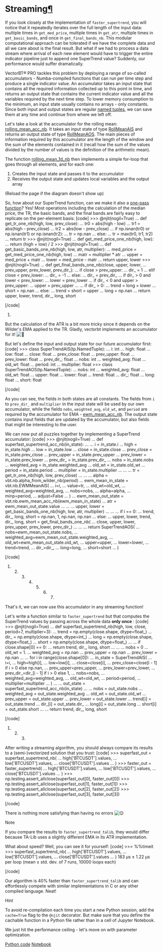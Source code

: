 # Streaming[¶](https://vectorbt.pro/pvt_7a467f6b/tutorials/superfast-supertrend/streaming/#streaming "Permanent link")

If you look closely at the implementation of `faster_supertrend`, you will notice that it repeatedly iterates over the full length of the input data: multiple times in `get_med_price`, multiple times in `get_atr`, multiple times in `get_basic_bands`, and once in `get_final_bands_nb`. This modular computational approach can be tolerated if we have the complete data and all we care about is the final result. But what if we had to process a data stream where arrival of each new element would have to trigger the entire indicator pipeline just to append one SuperTrend value? Suddenly, our performance would suffer dramatically.

VectorBT® PRO tackles this problem by deploying a range of so-called accumulators - Numba-compiled functions that can run per time step and produce a single indicator value. An accumulator takes an input state that contains all the required information collected up to this point in time, and returns an output state that contains the current indicator value and all the variables required by the next time step. To lower memory consumption to the minimum, an input state usually contains no arrays - only constants. Since both input and output states are regular [named tuples](https://realpython.com/python-namedtuple/), we can save them at any time and continue from where we left off.

Let's take a look at the accumulator for the rolling mean: [rolling_mean_acc_nb](https://vectorbt.pro/pvt_7a467f6b/api/generic/nb/rolling/#vectorbtpro.generic.nb.rolling.rolling_mean_acc_nb). It takes an input state of type [RollMeanAIS](https://vectorbt.pro/pvt_7a467f6b/api/generic/enums/#vectorbtpro.generic.enums.RollMeanAIS) and returns an output state of type [RollMeanAOS](https://vectorbt.pro/pvt_7a467f6b/api/generic/enums/#vectorbtpro.generic.enums.RollMeanAOS). The main pieces of information required by this accumulator are the length of the window and the sum of the elements contained in it (recall how the sum of the values divided by the number of values is the definition of the arithmetic mean).

The function [rolling_mean_1d_nb](https://vectorbt.pro/pvt_7a467f6b/api/generic/nb/rolling/#vectorbtpro.generic.nb.rolling.rolling_mean_1d_nb) then implements a simple for-loop that goes through all elements, and for each one:

 1. Creates the input state and passes it to the accumulator
 2. Receives the output state and updates local variables and the output array

(Reload the page if the diagram doesn't show up)

So, how about our SuperTrend function, can we make it also a [one-pass function](https://en.wikipedia.org/wiki/One-pass_algorithm)? Yes! Most operations including the calculation of the median price, the TR, the basic bands, and the final bands are fairly easy to replicate on the per-element basis:
[code] 
 [](https://vectorbt.pro/pvt_7a467f6b/tutorials/superfast-supertrend/streaming/#__codelineno-0-1)>>> @njit(nogil=True) 
 [](https://vectorbt.pro/pvt_7a467f6b/tutorials/superfast-supertrend/streaming/#__codelineno-0-2)... def get_tr_one_nb(high, low, prev_close):
 [](https://vectorbt.pro/pvt_7a467f6b/tutorials/superfast-supertrend/streaming/#__codelineno-0-3)... tr0 = abs(high - low)
 [](https://vectorbt.pro/pvt_7a467f6b/tutorials/superfast-supertrend/streaming/#__codelineno-0-4)... tr1 = abs(high - prev_close)
 [](https://vectorbt.pro/pvt_7a467f6b/tutorials/superfast-supertrend/streaming/#__codelineno-0-5)... tr2 = abs(low - prev_close)
 [](https://vectorbt.pro/pvt_7a467f6b/tutorials/superfast-supertrend/streaming/#__codelineno-0-6)... if np.isnan(tr0) or np.isnan(tr1) or np.isnan(tr2):
 [](https://vectorbt.pro/pvt_7a467f6b/tutorials/superfast-supertrend/streaming/#__codelineno-0-7)... tr = np.nan
 [](https://vectorbt.pro/pvt_7a467f6b/tutorials/superfast-supertrend/streaming/#__codelineno-0-8)... else:
 [](https://vectorbt.pro/pvt_7a467f6b/tutorials/superfast-supertrend/streaming/#__codelineno-0-9)... tr = max(tr0, tr1, tr2)
 [](https://vectorbt.pro/pvt_7a467f6b/tutorials/superfast-supertrend/streaming/#__codelineno-0-10)... return tr
 [](https://vectorbt.pro/pvt_7a467f6b/tutorials/superfast-supertrend/streaming/#__codelineno-0-11)
 [](https://vectorbt.pro/pvt_7a467f6b/tutorials/superfast-supertrend/streaming/#__codelineno-0-12)>>> @njit(nogil=True)
 [](https://vectorbt.pro/pvt_7a467f6b/tutorials/superfast-supertrend/streaming/#__codelineno-0-13)... def get_med_price_one_nb(high, low):
 [](https://vectorbt.pro/pvt_7a467f6b/tutorials/superfast-supertrend/streaming/#__codelineno-0-14)... return (high + low) / 2
 [](https://vectorbt.pro/pvt_7a467f6b/tutorials/superfast-supertrend/streaming/#__codelineno-0-15)
 [](https://vectorbt.pro/pvt_7a467f6b/tutorials/superfast-supertrend/streaming/#__codelineno-0-16)>>> @njit(nogil=True)
 [](https://vectorbt.pro/pvt_7a467f6b/tutorials/superfast-supertrend/streaming/#__codelineno-0-17)... def get_basic_bands_one_nb(high, low, atr, multiplier):
 [](https://vectorbt.pro/pvt_7a467f6b/tutorials/superfast-supertrend/streaming/#__codelineno-0-18)... med_price = get_med_price_one_nb(high, low)
 [](https://vectorbt.pro/pvt_7a467f6b/tutorials/superfast-supertrend/streaming/#__codelineno-0-19)... matr = multiplier * atr
 [](https://vectorbt.pro/pvt_7a467f6b/tutorials/superfast-supertrend/streaming/#__codelineno-0-20)... upper = med_price + matr
 [](https://vectorbt.pro/pvt_7a467f6b/tutorials/superfast-supertrend/streaming/#__codelineno-0-21)... lower = med_price - matr
 [](https://vectorbt.pro/pvt_7a467f6b/tutorials/superfast-supertrend/streaming/#__codelineno-0-22)... return upper, lower
 [](https://vectorbt.pro/pvt_7a467f6b/tutorials/superfast-supertrend/streaming/#__codelineno-0-23)
 [](https://vectorbt.pro/pvt_7a467f6b/tutorials/superfast-supertrend/streaming/#__codelineno-0-24)>>> @njit(nogil=True)
 [](https://vectorbt.pro/pvt_7a467f6b/tutorials/superfast-supertrend/streaming/#__codelineno-0-25)... def get_final_bands_one_nb(close, upper, lower, 
 [](https://vectorbt.pro/pvt_7a467f6b/tutorials/superfast-supertrend/streaming/#__codelineno-0-26)... prev_upper, prev_lower, prev_dir_):
 [](https://vectorbt.pro/pvt_7a467f6b/tutorials/superfast-supertrend/streaming/#__codelineno-0-27)... if close > prev_upper:
 [](https://vectorbt.pro/pvt_7a467f6b/tutorials/superfast-supertrend/streaming/#__codelineno-0-28)... dir_ = 1
 [](https://vectorbt.pro/pvt_7a467f6b/tutorials/superfast-supertrend/streaming/#__codelineno-0-29)... elif close < prev_lower:
 [](https://vectorbt.pro/pvt_7a467f6b/tutorials/superfast-supertrend/streaming/#__codelineno-0-30)... dir_ = -1
 [](https://vectorbt.pro/pvt_7a467f6b/tutorials/superfast-supertrend/streaming/#__codelineno-0-31)... else:
 [](https://vectorbt.pro/pvt_7a467f6b/tutorials/superfast-supertrend/streaming/#__codelineno-0-32)... dir_ = prev_dir_
 [](https://vectorbt.pro/pvt_7a467f6b/tutorials/superfast-supertrend/streaming/#__codelineno-0-33)... if dir_ > 0 and lower < prev_lower:
 [](https://vectorbt.pro/pvt_7a467f6b/tutorials/superfast-supertrend/streaming/#__codelineno-0-34)... lower = prev_lower
 [](https://vectorbt.pro/pvt_7a467f6b/tutorials/superfast-supertrend/streaming/#__codelineno-0-35)... if dir_ < 0 and upper > prev_upper:
 [](https://vectorbt.pro/pvt_7a467f6b/tutorials/superfast-supertrend/streaming/#__codelineno-0-36)... upper = prev_upper
 [](https://vectorbt.pro/pvt_7a467f6b/tutorials/superfast-supertrend/streaming/#__codelineno-0-37)... 
 [](https://vectorbt.pro/pvt_7a467f6b/tutorials/superfast-supertrend/streaming/#__codelineno-0-38)... if dir_ > 0:
 [](https://vectorbt.pro/pvt_7a467f6b/tutorials/superfast-supertrend/streaming/#__codelineno-0-39)... trend = long = lower
 [](https://vectorbt.pro/pvt_7a467f6b/tutorials/superfast-supertrend/streaming/#__codelineno-0-40)... short = np.nan
 [](https://vectorbt.pro/pvt_7a467f6b/tutorials/superfast-supertrend/streaming/#__codelineno-0-41)... else:
 [](https://vectorbt.pro/pvt_7a467f6b/tutorials/superfast-supertrend/streaming/#__codelineno-0-42)... trend = short = upper
 [](https://vectorbt.pro/pvt_7a467f6b/tutorials/superfast-supertrend/streaming/#__codelineno-0-43)... long = np.nan
 [](https://vectorbt.pro/pvt_7a467f6b/tutorials/superfast-supertrend/streaming/#__codelineno-0-44)... return upper, lower, trend, dir_, long, short
 
[/code]

 1. 

But the calculation of the ATR is a bit more tricky since it depends on the Wilder's EMA applied to the TR. Gladly, vectorbt implements an accumulator for it! ![🤩](https://cdn.jsdelivr.net/gh/jdecked/twemoji@15.0.3/assets/svg/1f929.svg)

But let's define the input and output state for our future accumulator first:
[code] 
 [](https://vectorbt.pro/pvt_7a467f6b/tutorials/superfast-supertrend/streaming/#__codelineno-1-1)>>> class SuperTrendAIS(tp.NamedTuple):
 [](https://vectorbt.pro/pvt_7a467f6b/tutorials/superfast-supertrend/streaming/#__codelineno-1-2)... i: int
 [](https://vectorbt.pro/pvt_7a467f6b/tutorials/superfast-supertrend/streaming/#__codelineno-1-3)... high: float
 [](https://vectorbt.pro/pvt_7a467f6b/tutorials/superfast-supertrend/streaming/#__codelineno-1-4)... low: float
 [](https://vectorbt.pro/pvt_7a467f6b/tutorials/superfast-supertrend/streaming/#__codelineno-1-5)... close: float
 [](https://vectorbt.pro/pvt_7a467f6b/tutorials/superfast-supertrend/streaming/#__codelineno-1-6)... prev_close: float
 [](https://vectorbt.pro/pvt_7a467f6b/tutorials/superfast-supertrend/streaming/#__codelineno-1-7)... prev_upper: float
 [](https://vectorbt.pro/pvt_7a467f6b/tutorials/superfast-supertrend/streaming/#__codelineno-1-8)... prev_lower: float
 [](https://vectorbt.pro/pvt_7a467f6b/tutorials/superfast-supertrend/streaming/#__codelineno-1-9)... prev_dir_: float
 [](https://vectorbt.pro/pvt_7a467f6b/tutorials/superfast-supertrend/streaming/#__codelineno-1-10)... nobs: int
 [](https://vectorbt.pro/pvt_7a467f6b/tutorials/superfast-supertrend/streaming/#__codelineno-1-11)... weighted_avg: float
 [](https://vectorbt.pro/pvt_7a467f6b/tutorials/superfast-supertrend/streaming/#__codelineno-1-12)... old_wt: float
 [](https://vectorbt.pro/pvt_7a467f6b/tutorials/superfast-supertrend/streaming/#__codelineno-1-13)... period: int
 [](https://vectorbt.pro/pvt_7a467f6b/tutorials/superfast-supertrend/streaming/#__codelineno-1-14)... multiplier: float
 [](https://vectorbt.pro/pvt_7a467f6b/tutorials/superfast-supertrend/streaming/#__codelineno-1-15)
 [](https://vectorbt.pro/pvt_7a467f6b/tutorials/superfast-supertrend/streaming/#__codelineno-1-16)>>> class SuperTrendAOS(tp.NamedTuple):
 [](https://vectorbt.pro/pvt_7a467f6b/tutorials/superfast-supertrend/streaming/#__codelineno-1-17)... nobs: int
 [](https://vectorbt.pro/pvt_7a467f6b/tutorials/superfast-supertrend/streaming/#__codelineno-1-18)... weighted_avg: float
 [](https://vectorbt.pro/pvt_7a467f6b/tutorials/superfast-supertrend/streaming/#__codelineno-1-19)... old_wt: float
 [](https://vectorbt.pro/pvt_7a467f6b/tutorials/superfast-supertrend/streaming/#__codelineno-1-20)... upper: float
 [](https://vectorbt.pro/pvt_7a467f6b/tutorials/superfast-supertrend/streaming/#__codelineno-1-21)... lower: float
 [](https://vectorbt.pro/pvt_7a467f6b/tutorials/superfast-supertrend/streaming/#__codelineno-1-22)... trend: float
 [](https://vectorbt.pro/pvt_7a467f6b/tutorials/superfast-supertrend/streaming/#__codelineno-1-23)... dir_: float
 [](https://vectorbt.pro/pvt_7a467f6b/tutorials/superfast-supertrend/streaming/#__codelineno-1-24)... long: float
 [](https://vectorbt.pro/pvt_7a467f6b/tutorials/superfast-supertrend/streaming/#__codelineno-1-25)... short: float
 
[/code]

As you can see, the fields in both states are all constants. The fields from `i` to `prev_dir_` and `multiplier` in the input state will be used by our own accumulator, while the fields `nobs`, `weighted_avg`, `old_wt`, and `period` are required by the accumulator for EMA - [ewm_mean_acc_nb](https://vectorbt.pro/pvt_7a467f6b/api/generic/nb/rolling/#vectorbtpro.generic.nb.rolling.ewm_mean_acc_nb). The output state contains input fields that are updated by the accumulator, but also fields that might be interesting to the user.

We can now put all puzzles together by implementing a SuperTrend accumulator:
[code] 
 [](https://vectorbt.pro/pvt_7a467f6b/tutorials/superfast-supertrend/streaming/#__codelineno-2-1)>>> @njit(nogil=True)
 [](https://vectorbt.pro/pvt_7a467f6b/tutorials/superfast-supertrend/streaming/#__codelineno-2-2)... def superfast_supertrend_acc_nb(in_state):
 [](https://vectorbt.pro/pvt_7a467f6b/tutorials/superfast-supertrend/streaming/#__codelineno-2-3)... 
 [](https://vectorbt.pro/pvt_7a467f6b/tutorials/superfast-supertrend/streaming/#__codelineno-2-4)... i = in_state.i
 [](https://vectorbt.pro/pvt_7a467f6b/tutorials/superfast-supertrend/streaming/#__codelineno-2-5)... high = in_state.high
 [](https://vectorbt.pro/pvt_7a467f6b/tutorials/superfast-supertrend/streaming/#__codelineno-2-6)... low = in_state.low
 [](https://vectorbt.pro/pvt_7a467f6b/tutorials/superfast-supertrend/streaming/#__codelineno-2-7)... close = in_state.close
 [](https://vectorbt.pro/pvt_7a467f6b/tutorials/superfast-supertrend/streaming/#__codelineno-2-8)... prev_close = in_state.prev_close
 [](https://vectorbt.pro/pvt_7a467f6b/tutorials/superfast-supertrend/streaming/#__codelineno-2-9)... prev_upper = in_state.prev_upper
 [](https://vectorbt.pro/pvt_7a467f6b/tutorials/superfast-supertrend/streaming/#__codelineno-2-10)... prev_lower = in_state.prev_lower
 [](https://vectorbt.pro/pvt_7a467f6b/tutorials/superfast-supertrend/streaming/#__codelineno-2-11)... prev_dir_ = in_state.prev_dir_
 [](https://vectorbt.pro/pvt_7a467f6b/tutorials/superfast-supertrend/streaming/#__codelineno-2-12)... nobs = in_state.nobs
 [](https://vectorbt.pro/pvt_7a467f6b/tutorials/superfast-supertrend/streaming/#__codelineno-2-13)... weighted_avg = in_state.weighted_avg
 [](https://vectorbt.pro/pvt_7a467f6b/tutorials/superfast-supertrend/streaming/#__codelineno-2-14)... old_wt = in_state.old_wt
 [](https://vectorbt.pro/pvt_7a467f6b/tutorials/superfast-supertrend/streaming/#__codelineno-2-15)... period = in_state.period
 [](https://vectorbt.pro/pvt_7a467f6b/tutorials/superfast-supertrend/streaming/#__codelineno-2-16)... multiplier = in_state.multiplier
 [](https://vectorbt.pro/pvt_7a467f6b/tutorials/superfast-supertrend/streaming/#__codelineno-2-17)... 
 [](https://vectorbt.pro/pvt_7a467f6b/tutorials/superfast-supertrend/streaming/#__codelineno-2-18)... 
 [](https://vectorbt.pro/pvt_7a467f6b/tutorials/superfast-supertrend/streaming/#__codelineno-2-19)... tr = get_tr_one_nb(high, low, prev_close)
 [](https://vectorbt.pro/pvt_7a467f6b/tutorials/superfast-supertrend/streaming/#__codelineno-2-20)... 
 [](https://vectorbt.pro/pvt_7a467f6b/tutorials/superfast-supertrend/streaming/#__codelineno-2-21)... 
 [](https://vectorbt.pro/pvt_7a467f6b/tutorials/superfast-supertrend/streaming/#__codelineno-2-22)... alpha = vbt.nb.alpha_from_wilder_nb(period) 
 [](https://vectorbt.pro/pvt_7a467f6b/tutorials/superfast-supertrend/streaming/#__codelineno-2-23)... ewm_mean_in_state = vbt.nb.EWMMeanAIS(
 [](https://vectorbt.pro/pvt_7a467f6b/tutorials/superfast-supertrend/streaming/#__codelineno-2-24)... i=i,
 [](https://vectorbt.pro/pvt_7a467f6b/tutorials/superfast-supertrend/streaming/#__codelineno-2-25)... value=tr,
 [](https://vectorbt.pro/pvt_7a467f6b/tutorials/superfast-supertrend/streaming/#__codelineno-2-26)... old_wt=old_wt,
 [](https://vectorbt.pro/pvt_7a467f6b/tutorials/superfast-supertrend/streaming/#__codelineno-2-27)... weighted_avg=weighted_avg,
 [](https://vectorbt.pro/pvt_7a467f6b/tutorials/superfast-supertrend/streaming/#__codelineno-2-28)... nobs=nobs,
 [](https://vectorbt.pro/pvt_7a467f6b/tutorials/superfast-supertrend/streaming/#__codelineno-2-29)... alpha=alpha,
 [](https://vectorbt.pro/pvt_7a467f6b/tutorials/superfast-supertrend/streaming/#__codelineno-2-30)... minp=period,
 [](https://vectorbt.pro/pvt_7a467f6b/tutorials/superfast-supertrend/streaming/#__codelineno-2-31)... adjust=False
 [](https://vectorbt.pro/pvt_7a467f6b/tutorials/superfast-supertrend/streaming/#__codelineno-2-32)... )
 [](https://vectorbt.pro/pvt_7a467f6b/tutorials/superfast-supertrend/streaming/#__codelineno-2-33)... ewm_mean_out_state = vbt.nb.ewm_mean_acc_nb(ewm_mean_in_state)
 [](https://vectorbt.pro/pvt_7a467f6b/tutorials/superfast-supertrend/streaming/#__codelineno-2-34)... atr = ewm_mean_out_state.value
 [](https://vectorbt.pro/pvt_7a467f6b/tutorials/superfast-supertrend/streaming/#__codelineno-2-35)... 
 [](https://vectorbt.pro/pvt_7a467f6b/tutorials/superfast-supertrend/streaming/#__codelineno-2-36)... 
 [](https://vectorbt.pro/pvt_7a467f6b/tutorials/superfast-supertrend/streaming/#__codelineno-2-37)... upper, lower = get_basic_bands_one_nb(high, low, atr, multiplier)
 [](https://vectorbt.pro/pvt_7a467f6b/tutorials/superfast-supertrend/streaming/#__codelineno-2-38)... 
 [](https://vectorbt.pro/pvt_7a467f6b/tutorials/superfast-supertrend/streaming/#__codelineno-2-39)... 
 [](https://vectorbt.pro/pvt_7a467f6b/tutorials/superfast-supertrend/streaming/#__codelineno-2-40)... if i == 0:
 [](https://vectorbt.pro/pvt_7a467f6b/tutorials/superfast-supertrend/streaming/#__codelineno-2-41)... trend, dir_, long, short = np.nan, 1, np.nan, np.nan
 [](https://vectorbt.pro/pvt_7a467f6b/tutorials/superfast-supertrend/streaming/#__codelineno-2-42)... else:
 [](https://vectorbt.pro/pvt_7a467f6b/tutorials/superfast-supertrend/streaming/#__codelineno-2-43)... upper, lower, trend, dir_, long, short = get_final_bands_one_nb(
 [](https://vectorbt.pro/pvt_7a467f6b/tutorials/superfast-supertrend/streaming/#__codelineno-2-44)... close, upper, lower, prev_upper, prev_lower, prev_dir_)
 [](https://vectorbt.pro/pvt_7a467f6b/tutorials/superfast-supertrend/streaming/#__codelineno-2-45)... 
 [](https://vectorbt.pro/pvt_7a467f6b/tutorials/superfast-supertrend/streaming/#__codelineno-2-46)... 
 [](https://vectorbt.pro/pvt_7a467f6b/tutorials/superfast-supertrend/streaming/#__codelineno-2-47)... return SuperTrendAOS(
 [](https://vectorbt.pro/pvt_7a467f6b/tutorials/superfast-supertrend/streaming/#__codelineno-2-48)... nobs=ewm_mean_out_state.nobs,
 [](https://vectorbt.pro/pvt_7a467f6b/tutorials/superfast-supertrend/streaming/#__codelineno-2-49)... weighted_avg=ewm_mean_out_state.weighted_avg,
 [](https://vectorbt.pro/pvt_7a467f6b/tutorials/superfast-supertrend/streaming/#__codelineno-2-50)... old_wt=ewm_mean_out_state.old_wt,
 [](https://vectorbt.pro/pvt_7a467f6b/tutorials/superfast-supertrend/streaming/#__codelineno-2-51)... upper=upper,
 [](https://vectorbt.pro/pvt_7a467f6b/tutorials/superfast-supertrend/streaming/#__codelineno-2-52)... lower=lower,
 [](https://vectorbt.pro/pvt_7a467f6b/tutorials/superfast-supertrend/streaming/#__codelineno-2-53)... trend=trend,
 [](https://vectorbt.pro/pvt_7a467f6b/tutorials/superfast-supertrend/streaming/#__codelineno-2-54)... dir_=dir_,
 [](https://vectorbt.pro/pvt_7a467f6b/tutorials/superfast-supertrend/streaming/#__codelineno-2-55)... long=long,
 [](https://vectorbt.pro/pvt_7a467f6b/tutorials/superfast-supertrend/streaming/#__codelineno-2-56)... short=short
 [](https://vectorbt.pro/pvt_7a467f6b/tutorials/superfast-supertrend/streaming/#__codelineno-2-57)... )
 
[/code]

 1. 2. 3. 4. 5. 6. 7. 

That's it, we can now use this accumulator in any streaming function!

Let's write a function similar to `faster_supertrend` but that computes the SuperTrend values by passing across the whole data **only once** :
[code] 
 [](https://vectorbt.pro/pvt_7a467f6b/tutorials/superfast-supertrend/streaming/#__codelineno-3-1)>>> @njit(nogil=True)
 [](https://vectorbt.pro/pvt_7a467f6b/tutorials/superfast-supertrend/streaming/#__codelineno-3-2)... def superfast_supertrend_nb(high, low, close, period=7, multiplier=3):
 [](https://vectorbt.pro/pvt_7a467f6b/tutorials/superfast-supertrend/streaming/#__codelineno-3-3)... trend = np.empty(close.shape, dtype=float_) 
 [](https://vectorbt.pro/pvt_7a467f6b/tutorials/superfast-supertrend/streaming/#__codelineno-3-4)... dir_ = np.empty(close.shape, dtype=int_)
 [](https://vectorbt.pro/pvt_7a467f6b/tutorials/superfast-supertrend/streaming/#__codelineno-3-5)... long = np.empty(close.shape, dtype=float_)
 [](https://vectorbt.pro/pvt_7a467f6b/tutorials/superfast-supertrend/streaming/#__codelineno-3-6)... short = np.empty(close.shape, dtype=float_)
 [](https://vectorbt.pro/pvt_7a467f6b/tutorials/superfast-supertrend/streaming/#__codelineno-3-7)... 
 [](https://vectorbt.pro/pvt_7a467f6b/tutorials/superfast-supertrend/streaming/#__codelineno-3-8)... if close.shape[0] == 0:
 [](https://vectorbt.pro/pvt_7a467f6b/tutorials/superfast-supertrend/streaming/#__codelineno-3-9)... return trend, dir_, long, short
 [](https://vectorbt.pro/pvt_7a467f6b/tutorials/superfast-supertrend/streaming/#__codelineno-3-10)... 
 [](https://vectorbt.pro/pvt_7a467f6b/tutorials/superfast-supertrend/streaming/#__codelineno-3-11)... 
 [](https://vectorbt.pro/pvt_7a467f6b/tutorials/superfast-supertrend/streaming/#__codelineno-3-12)... nobs = 0
 [](https://vectorbt.pro/pvt_7a467f6b/tutorials/superfast-supertrend/streaming/#__codelineno-3-13)... old_wt = 1.
 [](https://vectorbt.pro/pvt_7a467f6b/tutorials/superfast-supertrend/streaming/#__codelineno-3-14)... weighted_avg = np.nan
 [](https://vectorbt.pro/pvt_7a467f6b/tutorials/superfast-supertrend/streaming/#__codelineno-3-15)... prev_upper = np.nan
 [](https://vectorbt.pro/pvt_7a467f6b/tutorials/superfast-supertrend/streaming/#__codelineno-3-16)... prev_lower = np.nan
 [](https://vectorbt.pro/pvt_7a467f6b/tutorials/superfast-supertrend/streaming/#__codelineno-3-17)... 
 [](https://vectorbt.pro/pvt_7a467f6b/tutorials/superfast-supertrend/streaming/#__codelineno-3-18)... for i in range(close.shape[0]): 
 [](https://vectorbt.pro/pvt_7a467f6b/tutorials/superfast-supertrend/streaming/#__codelineno-3-19)... in_state = SuperTrendAIS(
 [](https://vectorbt.pro/pvt_7a467f6b/tutorials/superfast-supertrend/streaming/#__codelineno-3-20)... i=i,
 [](https://vectorbt.pro/pvt_7a467f6b/tutorials/superfast-supertrend/streaming/#__codelineno-3-21)... high=high[i],
 [](https://vectorbt.pro/pvt_7a467f6b/tutorials/superfast-supertrend/streaming/#__codelineno-3-22)... low=low[i],
 [](https://vectorbt.pro/pvt_7a467f6b/tutorials/superfast-supertrend/streaming/#__codelineno-3-23)... close=close[i],
 [](https://vectorbt.pro/pvt_7a467f6b/tutorials/superfast-supertrend/streaming/#__codelineno-3-24)... prev_close=close[i - 1] if i > 0 else np.nan,
 [](https://vectorbt.pro/pvt_7a467f6b/tutorials/superfast-supertrend/streaming/#__codelineno-3-25)... prev_upper=prev_upper,
 [](https://vectorbt.pro/pvt_7a467f6b/tutorials/superfast-supertrend/streaming/#__codelineno-3-26)... prev_lower=prev_lower,
 [](https://vectorbt.pro/pvt_7a467f6b/tutorials/superfast-supertrend/streaming/#__codelineno-3-27)... prev_dir_=dir_[i - 1] if i > 0 else 1,
 [](https://vectorbt.pro/pvt_7a467f6b/tutorials/superfast-supertrend/streaming/#__codelineno-3-28)... nobs=nobs,
 [](https://vectorbt.pro/pvt_7a467f6b/tutorials/superfast-supertrend/streaming/#__codelineno-3-29)... weighted_avg=weighted_avg,
 [](https://vectorbt.pro/pvt_7a467f6b/tutorials/superfast-supertrend/streaming/#__codelineno-3-30)... old_wt=old_wt,
 [](https://vectorbt.pro/pvt_7a467f6b/tutorials/superfast-supertrend/streaming/#__codelineno-3-31)... period=period,
 [](https://vectorbt.pro/pvt_7a467f6b/tutorials/superfast-supertrend/streaming/#__codelineno-3-32)... multiplier=multiplier
 [](https://vectorbt.pro/pvt_7a467f6b/tutorials/superfast-supertrend/streaming/#__codelineno-3-33)... )
 [](https://vectorbt.pro/pvt_7a467f6b/tutorials/superfast-supertrend/streaming/#__codelineno-3-34)... 
 [](https://vectorbt.pro/pvt_7a467f6b/tutorials/superfast-supertrend/streaming/#__codelineno-3-35)... out_state = superfast_supertrend_acc_nb(in_state)
 [](https://vectorbt.pro/pvt_7a467f6b/tutorials/superfast-supertrend/streaming/#__codelineno-3-36)... 
 [](https://vectorbt.pro/pvt_7a467f6b/tutorials/superfast-supertrend/streaming/#__codelineno-3-37)... nobs = out_state.nobs
 [](https://vectorbt.pro/pvt_7a467f6b/tutorials/superfast-supertrend/streaming/#__codelineno-3-38)... weighted_avg = out_state.weighted_avg
 [](https://vectorbt.pro/pvt_7a467f6b/tutorials/superfast-supertrend/streaming/#__codelineno-3-39)... old_wt = out_state.old_wt
 [](https://vectorbt.pro/pvt_7a467f6b/tutorials/superfast-supertrend/streaming/#__codelineno-3-40)... prev_upper = out_state.upper
 [](https://vectorbt.pro/pvt_7a467f6b/tutorials/superfast-supertrend/streaming/#__codelineno-3-41)... prev_lower = out_state.lower
 [](https://vectorbt.pro/pvt_7a467f6b/tutorials/superfast-supertrend/streaming/#__codelineno-3-42)... trend[i] = out_state.trend
 [](https://vectorbt.pro/pvt_7a467f6b/tutorials/superfast-supertrend/streaming/#__codelineno-3-43)... dir_[i] = out_state.dir_
 [](https://vectorbt.pro/pvt_7a467f6b/tutorials/superfast-supertrend/streaming/#__codelineno-3-44)... long[i] = out_state.long
 [](https://vectorbt.pro/pvt_7a467f6b/tutorials/superfast-supertrend/streaming/#__codelineno-3-45)... short[i] = out_state.short
 [](https://vectorbt.pro/pvt_7a467f6b/tutorials/superfast-supertrend/streaming/#__codelineno-3-46)... 
 [](https://vectorbt.pro/pvt_7a467f6b/tutorials/superfast-supertrend/streaming/#__codelineno-3-47)... return trend, dir_, long, short
 
[/code]

 1. 2. 3. 

After writing a streaming algorithm, you should always compare its results to a (semi-)vectorized solution that you trust:
[code] 
 [](https://vectorbt.pro/pvt_7a467f6b/tutorials/superfast-supertrend/streaming/#__codelineno-4-1)>>> superfast_out = superfast_supertrend_nb(
 [](https://vectorbt.pro/pvt_7a467f6b/tutorials/superfast-supertrend/streaming/#__codelineno-4-2)... high['BTCUSDT'].values,
 [](https://vectorbt.pro/pvt_7a467f6b/tutorials/superfast-supertrend/streaming/#__codelineno-4-3)... low['BTCUSDT'].values,
 [](https://vectorbt.pro/pvt_7a467f6b/tutorials/superfast-supertrend/streaming/#__codelineno-4-4)... close['BTCUSDT'].values
 [](https://vectorbt.pro/pvt_7a467f6b/tutorials/superfast-supertrend/streaming/#__codelineno-4-5)... )
 [](https://vectorbt.pro/pvt_7a467f6b/tutorials/superfast-supertrend/streaming/#__codelineno-4-6)
 [](https://vectorbt.pro/pvt_7a467f6b/tutorials/superfast-supertrend/streaming/#__codelineno-4-7)>>> faster_out = faster_supertrend(
 [](https://vectorbt.pro/pvt_7a467f6b/tutorials/superfast-supertrend/streaming/#__codelineno-4-8)... high['BTCUSDT'].values,
 [](https://vectorbt.pro/pvt_7a467f6b/tutorials/superfast-supertrend/streaming/#__codelineno-4-9)... low['BTCUSDT'].values,
 [](https://vectorbt.pro/pvt_7a467f6b/tutorials/superfast-supertrend/streaming/#__codelineno-4-10)... close['BTCUSDT'].values
 [](https://vectorbt.pro/pvt_7a467f6b/tutorials/superfast-supertrend/streaming/#__codelineno-4-11)... )
 [](https://vectorbt.pro/pvt_7a467f6b/tutorials/superfast-supertrend/streaming/#__codelineno-4-12)
 [](https://vectorbt.pro/pvt_7a467f6b/tutorials/superfast-supertrend/streaming/#__codelineno-4-13)>>> np.testing.assert_allclose(superfast_out[0], faster_out[0])
 [](https://vectorbt.pro/pvt_7a467f6b/tutorials/superfast-supertrend/streaming/#__codelineno-4-14)>>> np.testing.assert_allclose(superfast_out[1], faster_out[1])
 [](https://vectorbt.pro/pvt_7a467f6b/tutorials/superfast-supertrend/streaming/#__codelineno-4-15)>>> np.testing.assert_allclose(superfast_out[2], faster_out[2])
 [](https://vectorbt.pro/pvt_7a467f6b/tutorials/superfast-supertrend/streaming/#__codelineno-4-16)>>> np.testing.assert_allclose(superfast_out[3], faster_out[3])
 
[/code]

There is nothing more satisfying than having no errors ![😉](https://cdn.jsdelivr.net/gh/jdecked/twemoji@15.0.3/assets/svg/1f609.svg)

Note

If you compare the results to `faster_supertrend_talib`, they would differ because TA-Lib uses a slightly different EMA in its ATR implementation.

What about speed? Well, you can see it for yourself:
[code] 
 [](https://vectorbt.pro/pvt_7a467f6b/tutorials/superfast-supertrend/streaming/#__codelineno-5-1)>>> %%timeit
 [](https://vectorbt.pro/pvt_7a467f6b/tutorials/superfast-supertrend/streaming/#__codelineno-5-2)>>> superfast_supertrend_nb(
 [](https://vectorbt.pro/pvt_7a467f6b/tutorials/superfast-supertrend/streaming/#__codelineno-5-3)... high['BTCUSDT'].values, 
 [](https://vectorbt.pro/pvt_7a467f6b/tutorials/superfast-supertrend/streaming/#__codelineno-5-4)... low['BTCUSDT'].values, 
 [](https://vectorbt.pro/pvt_7a467f6b/tutorials/superfast-supertrend/streaming/#__codelineno-5-5)... close['BTCUSDT'].values
 [](https://vectorbt.pro/pvt_7a467f6b/tutorials/superfast-supertrend/streaming/#__codelineno-5-6)... )
 [](https://vectorbt.pro/pvt_7a467f6b/tutorials/superfast-supertrend/streaming/#__codelineno-5-7)183 µs ± 1.22 µs per loop (mean ± std. dev. of 7 runs, 10000 loops each)
 
[/code]

Our algorithm is 40% faster than `faster_supertrend_talib` and can effortlessly compete with similar implementations in C or any other compiled language. Neat! 

Hint

To avoid re-compilation each time you start a new Python session, add the `cache=True` flag to the `@njit` decorator. But make sure that you define the cachable function in a Python file rather than in a cell of Jupyter Notebook.

We just hit the performance ceiling - let's move on with parameter optimization.

[ Python code](https://vectorbt.pro/pvt_7a467f6b/assets/jupytext/tutorials/superfast-supertrend/streaming.py.txt) [ Notebook](https://github.com/polakowo/vectorbt.pro/blob/main/notebooks/SuperTrend.ipynb)